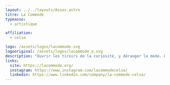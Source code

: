 ```yaml
---
layout: ../../layouts/Assos.astro
titre: La Commode
typeasso:
  - artistique

affiliation:
  - celsa

logo: /assets/logos/lacommode.svg
logooriginal: /assets/logos/lacommode_o.svg
description: "Ouvrir les tiroirs de la curiosité, y déranger la mode. L’association de mode du Celsa s’est renouvelée, il y a maintenant un an, pour mettre à l’honneur une vision éthique et écologique de la mode. Custom, upcycling, seconde main, elle propose des activités à l’ensemble des étudiants pour renouveler leur garde-robe. En plus de ça, la Commode organise des sorties et rédige des articles orientés vers la haute couture afin de vous la faire redécouvrir."
links:
  site: https://lacommode.org/
  instagram: https://www.instagram.com/lacommodecelsa/
  linkedin: https://www.linkedin.com/company/la-commode-celsa/
---
```

